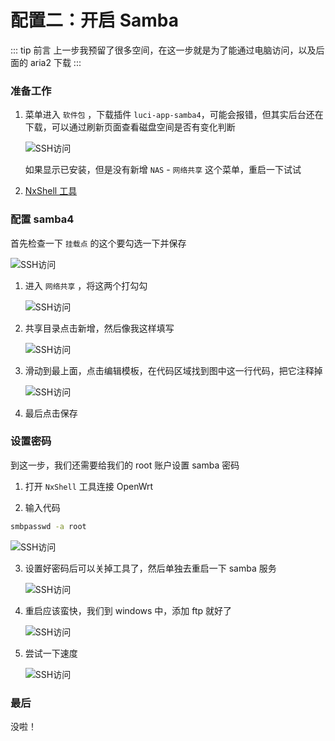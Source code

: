 # 配置二：开启 Samba

::: tip 前言
上一步我预留了很多空间，在这一步就是为了能通过电脑访问，以及后面的 aria2 下载
:::

### 准备工作

1. 菜单进入 `软件包` ，下载插件 `luci-app-samba4`，可能会报错，但其实后台还在下载，可以通过刷新页面查看磁盘空间是否有变化判断<br>

   ![SSH访问](/JDC刷机/04/配置-1.png)

   如果显示已安装，但是没有新增 `NAS` - `网络共享` 这个菜单，重启一下试试

2. [ NxShell 工具](https://nxshell.github.io/)

### 配置 samba4

首先检查一下 `挂载点` 的这个要勾选一下并保存<br>

![SSH访问](/JDC刷机/04/挂载点配置.png)

1. 进入 `网络共享` ，将这两个打勾勾

   ![SSH访问](/JDC刷机/04/配置-2.png)

2. 共享目录点击新增，然后像我这样填写

   ![SSH访问](/JDC刷机/04/配置-3.png)

3. 滑动到最上面，点击编辑模板，在代码区域找到图中这一行代码，把它注释掉

   ![SSH访问](/JDC刷机/04/配置-4.png)

4. 最后点击保存

### 设置密码

到这一步，我们还需要给我们的 root 账户设置 samba 密码<br>

1. 打开 `NxShell` 工具连接 OpenWrt

2. 输入代码

```sh
smbpasswd -a root
```

![SSH访问](/JDC刷机/04/配置-5.png)

3. 设置好密码后可以关掉工具了，然后单独去重启一下 samba 服务

   ![SSH访问](/JDC刷机/04/配置-6.png)

4. 重启应该蛮快，我们到 windows 中，添加 ftp 就好了

   ![SSH访问](/JDC刷机/04/配置-7.png)

5. 尝试一下速度

   ![SSH访问](/JDC刷机/04/配置-8.png)

### 最后

没啦！

